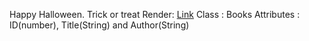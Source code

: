 Happy Halloween. Trick or treat
Render: [Link](https://f24wb92yalagandula.onrender.com/)
Class : Books
Attributes : ID(number), Title(String) and Author(String)
